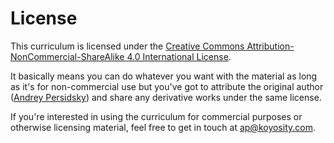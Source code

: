 # License

This curriculum is licensed under the [Creative Commons Attribution-NonCommercial-ShareAlike 4.0 International License](http://creativecommons.org/licenses/by-nc-sa/4.0/).  

It basically means you can do whatever you want with the material as long as it's for non-commercial use but you've got to attribute the original author ([Andrey Persidsky](https://github.com/ap24fl)) and share any derivative works under the same license.

If you're interested in using the curriculum for commercial purposes or otherwise licensing material, feel free to get in touch at [ap@koyosity.com](mailto:ap@koyosity.com).
